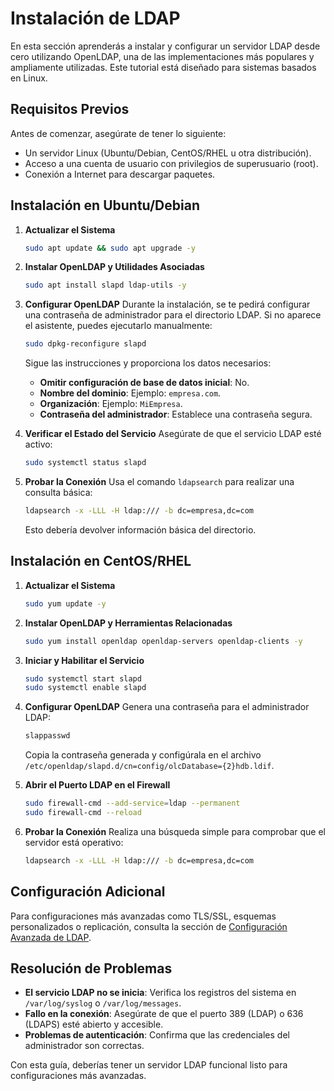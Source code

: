 # Instalación de LDAP

En esta sección aprenderás a instalar y configurar un servidor LDAP desde cero utilizando OpenLDAP, una de las implementaciones más populares y ampliamente utilizadas. Este tutorial está diseñado para sistemas basados en Linux.

## Requisitos Previos

Antes de comenzar, asegúrate de tener lo siguiente:

- Un servidor Linux (Ubuntu/Debian, CentOS/RHEL u otra distribución).
- Acceso a una cuenta de usuario con privilegios de superusuario (root).
- Conexión a Internet para descargar paquetes.

## Instalación en Ubuntu/Debian

1. **Actualizar el Sistema**
   ```bash
   sudo apt update && sudo apt upgrade -y
   ```

2. **Instalar OpenLDAP y Utilidades Asociadas**
   ```bash
   sudo apt install slapd ldap-utils -y
   ```

3. **Configurar OpenLDAP**
   Durante la instalación, se te pedirá configurar una contraseña de administrador para el directorio LDAP. Si no aparece el asistente, puedes ejecutarlo manualmente:
   ```bash
   sudo dpkg-reconfigure slapd
   ```
   Sigue las instrucciones y proporciona los datos necesarios:
   - **Omitir configuración de base de datos inicial**: No.
   - **Nombre del dominio**: Ejemplo: `empresa.com`.
   - **Organización**: Ejemplo: `MiEmpresa`.
   - **Contraseña del administrador**: Establece una contraseña segura.

4. **Verificar el Estado del Servicio**
   Asegúrate de que el servicio LDAP esté activo:
   ```bash
   sudo systemctl status slapd
   ```

5. **Probar la Conexión**
   Usa el comando `ldapsearch` para realizar una consulta básica:
   ```bash
   ldapsearch -x -LLL -H ldap:/// -b dc=empresa,dc=com
   ```
   Esto debería devolver información básica del directorio.

## Instalación en CentOS/RHEL

1. **Actualizar el Sistema**
   ```bash
   sudo yum update -y
   ```

2. **Instalar OpenLDAP y Herramientas Relacionadas**
   ```bash
   sudo yum install openldap openldap-servers openldap-clients -y
   ```

3. **Iniciar y Habilitar el Servicio**
   ```bash
   sudo systemctl start slapd
   sudo systemctl enable slapd
   ```

4. **Configurar OpenLDAP**
   Genera una contraseña para el administrador LDAP:
   ```bash
   slappasswd
   ```
   Copia la contraseña generada y configúrala en el archivo `/etc/openldap/slapd.d/cn=config/olcDatabase={2}hdb.ldif`.

5. **Abrir el Puerto LDAP en el Firewall**
   ```bash
   sudo firewall-cmd --add-service=ldap --permanent
   sudo firewall-cmd --reload
   ```

6. **Probar la Conexión**
   Realiza una búsqueda simple para comprobar que el servidor está operativo:
   ```bash
   ldapsearch -x -LLL -H ldap:/// -b dc=empresa,dc=com
   ```

## Configuración Adicional

Para configuraciones más avanzadas como TLS/SSL, esquemas personalizados o replicación, consulta la sección de [Configuración Avanzada de LDAP](./configuracion_avanzada.md).

## Resolución de Problemas

- **El servicio LDAP no se inicia**: Verifica los registros del sistema en `/var/log/syslog` o `/var/log/messages`.
- **Fallo en la conexión**: Asegúrate de que el puerto 389 (LDAP) o 636 (LDAPS) esté abierto y accesible.
- **Problemas de autenticación**: Confirma que las credenciales del administrador son correctas.

Con esta guía, deberías tener un servidor LDAP funcional listo para configuraciones más avanzadas.
